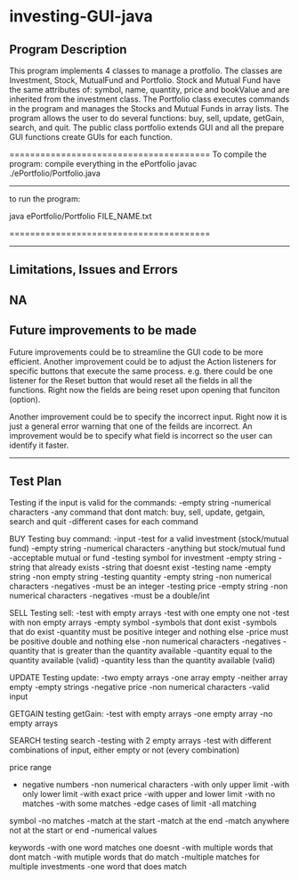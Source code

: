 # investing-GUI-java

Program Description
----------------------
This program implements 4 classes to manage a protfolio. The classes are Investment, Stock, MutualFund and Portfolio. Stock and Mutual Fund have the same attributes of: symbol, name, quantity, price and bookValue and are inherited from the investment class. The Portfolio class executes commands in the program and manages the Stocks and Mutual Funds in array lists.
The program allows the user to do several functions: buy, sell, update, getGain, search, and quit.
The public class portfolio extends GUI and all the prepare GUI functions create GUIs for each function.

=======================================
To compile the program:
compile everything in the ePortfolio
javac ./ePortfolio/Portfolio.java


--------------------------------------

to run the program:

java ePortfolio/Portfolio FILE_NAME.txt

=======================================

------------------------------
Limitations, Issues and Errors
------------------------------
NA
------------------------------
Future improvements to be made
------------------------------
Future improvements could be to streamline the GUI code to be more efficient.
Another improvement could be to adjust the Action listeners for specific buttons that execute the same process.
e.g. there could be one listener for the Reset button that would reset all the fields in all the functions.
Right now the fields are being reset upon opening that funciton (option).

Another improvement could be to specify the incorrect input. Right now it is just a general error warning that one of the feilds are incorrect. An improvement would be to specify what field is incorrect so the user can identify it faster. 


-----------
Test Plan
----------

Testing if the input is valid for the commands:
-empty string
-numerical characters
-any command that dont match: buy, sell, update, getgain, search and quit
-different cases for each command

BUY
Testing buy command:
-input
	-test for a valid investment (stock/mutual fund)
	-empty string
	-numerical characters
	-anything but stock/mutual fund
	-acceptable mutual or fund
-testing symbol for investment
	-empty string
	-string that already exists
	-string that doesnt exist
-testing name
	-empty string
	-non empty string
-testing quantity
	-empty string
	-non numerical characters
	-negatives
	-must be an integer
-testing price
	-empty string
	-non numerical characters
	-negatives
	-must be a double/int

SELL
Testing sell:
-test with empty arrays
-test with one empty one not
-test with non empty arrays
	-empty symbol
	-symbols that dont exist
	-symbols that do exist
	-quantity must be positive integer and nothing else
	-price must be positive double and nothing else
	-non numerical characters
	-negatives
	-quantity that is greater than the quantity available
	-quantity equal to the quantity available (valid)
	-quantity less than the quantity available (valid)

UPDATE
Testing update:
-two empty arrays
-one array empty
-neither array empty
	-empty strings
	-negative price
	-non numerical characters
	-valid input

GETGAIN
testing getGain:
	-test with empty arrays
	-one empty array
	-no empty arrays

SEARCH
testing search
-testing with 2 empty arrays
-test with different combinations of input, either empty or not (every combination)

price range
- negative numbers
-non numerical characters
-with only upper limit
-with only lower limit
-with exact price
-with upper and lower limit
	-with no matches
	-with some matches
	-edge cases of limit
	-all matching

symbol
-no matches
-match at the start
-match at the end
-match anywhere not at the start or end
-numerical values

keywords
-with one word matches one doesnt
-with multiple words that dont match
-with mutiple words that do match
-multiple matches for multiple investments
-one word that does match


